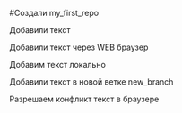 #Создали my_first_repo

Добавили текст

Добавили текст через WEB браузер

Добавим текст локально

Добавили текст в новой ветке new_branch

Разрешаем конфликт текст в браузере
